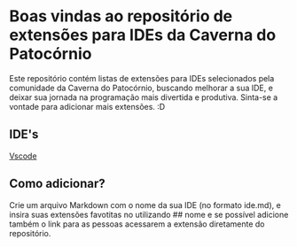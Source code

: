 # Boas vindas ao repositório de extensões para IDEs da Caverna do Patocórnio

Este repositório contém listas de extensões para IDEs selecionados pela comunidade da Caverna do Patocórnio, buscando melhorar a sua IDE, e deixar sua jornada na programação mais divertida e produtiva.
Sinta-se a vontade para adicionar mais extensões. :D

## IDE's

[Vscode](vscode.md)

## Como adicionar?

Crie um arquivo Markdown com o nome da sua IDE (no formato ide.md), e insira suas extensões favotitas no utilizando ## nome e se possível adicione também o link para as pessoas acessarem a extensão diretamente do repositório.
